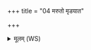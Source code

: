 +++
title = "04 मरुतो मृडयात"

+++
<details><summary>मूलम् (WS)</summary>

मरुतो मृडयात नो दिवः शुक्रेभिरश्मिभिः ।  
उदुम्बरस्य शाखया विचक्षुषाशनिं यावयामसि ॥ ४ ॥
</details>